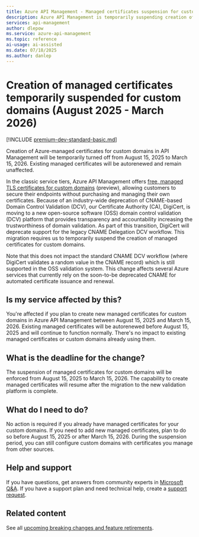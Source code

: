 ```yaml
---
title: Azure API Management - Managed certificates suspension for custom domains (August 2025)
description: Azure API Management is temporarily suspending creation of managed certificates for custom domains from August 15, 2025 to March 15, 2026 due to industry-wide changes in domain validation.
services: api-management
author: dlepow
ms.service: azure-api-management
ms.topic: reference
ai-usage: ai-assisted
ms.date: 07/18/2025
ms.author: danlep
---
```


# Creation of managed certificates temporarily suspended for custom domains (August 2025 - March 2026)

[!INCLUDE [premium-dev-standard-basic.md](../../../includes/api-management-availability-premium-dev-standard-basic.md)]

Creation of Azure-managed certificates for custom domains in API Management will be temporarily turned off from August 15, 2025 to March 15, 2026. Existing managed certificates will be autorenewed and remain unaffected.

In the classic service tiers, Azure API Management offers [free, managed TLS certificates for custom domains](../configure-custom-domain.md#domain-certificate-options) (preview), allowing customers to secure their endpoints without purchasing and managing their own certificates. Because of an industry-wide deprecation of CNAME-based Domain Control Validation (DCV), our Certificate Authority (CA), DigiCert, is moving to a new open-source software (OSS) domain control validation (DCV) platform that provides transparency and accountability increasing the trustworthiness of domain validation. As part of this transition, DigiCert will deprecate support for the legacy CNAME Delegation DCV workflow. This migration requires us to temporarily suspend the creation of managed certificates for custom domains.

Note that this does not impact the standard CNAME DCV workflow (where DigiCert validates a random value in the CNAME record) which is still supported in the OSS validation system. This change affects several Azure services that currently rely on the soon-to-be deprecated CNAME for automated certificate issuance and renewal.

## Is my service affected by this?

You're affected if you plan to create new managed certificates for custom domains in Azure API Management between August 15, 2025 and March 15, 2026. Existing managed certificates will be autorenewed before August 15, 2025 and will continue to function normally. There's no impact to existing managed certificates or custom domains already using them.

## What is the deadline for the change?

The suspension of managed certificates for custom domains will be enforced from August 15, 2025 to March 15, 2026. The capability to create managed certificates will resume after the migration to the new validation platform is complete.

## What do I need to do?

No action is required if you already have managed certificates for your custom domains. If you need to add new managed certificates, plan to do so before August 15, 2025 or after March 15, 2026. During the suspension period, you can still configure custom domains with certificates you manage from other sources.

## Help and support

If you have questions, get answers from community experts in [Microsoft Q&A](https://aka.ms/apim/azureqa/change/captcha-2022). If you have a support plan and need technical help, create a [support request](https://portal.azure.com/#view/Microsoft_Azure_Support/HelpAndSupportBlade/~/overview).

## Related content

See all [upcoming breaking changes and feature retirements](overview.md).
